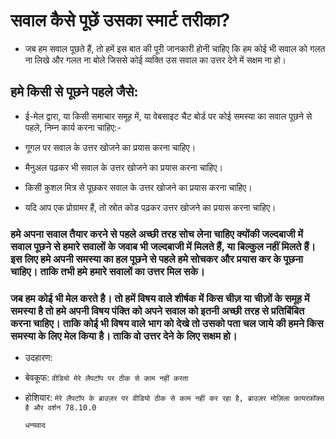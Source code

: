 # सवाल कैसे पूछें उसका स्मार्ट तरीका?

* जब हम सवाल पूछते हैं, तो हमें इस बात की पूरी जानकारी होनी चाहिए कि हम कोई भी सवाल को गलत ना लिखे और गलत ना बोले जिससे कोई व्यक्ति उस सवाल का उत्तर देने में सक्षम ना हो। 
  
## हमे किसी से पूछने पहले जैसे:
* ई-मेल द्वारा, या किसी समाचार समूह में, या वेबसाइट चैट बोर्ड पर कोई समस्या का सवाल पूछने से पहले, निम्न कार्य करना चाहिए:-
* गूगल पर सवाल के उत्तर खोजने का प्रयास करना चाहिए।

* मैनुअल पढ़कर भी सवाल के उत्तर खोजने का प्रयास करना चाहिए।

* किसी कुशल मित्र से पूछकर सवाल के उत्तर खोजने का प्रयास करना चाहिए।

* यदि आप एक प्रोग्रामर हैं, तो स्रोत कोड पढ़कर उत्तर खोजने का प्रयास करना चाहिए।


### हमे अपना सवाल तैयार करने से पहले अच्छी तरह सोच लेना चाहिए क्योंकी जल्दबाजी में सवाल पूछने से हमारे सवालों के जवाब भी जल्दबाजी में मिलते हैं, या बिल्कुल नहीं मिलते हैं। इस लिए हमे अपनी समस्या का हल पूछने से पहले हमे सोचकर और प्रयास कर के पूछना चाहिए। ताकि तभी हमे हमारे सवालों का उत्तर मिल सके। 

### जब हम कोई भी मेल करते है। तो हमें विषय वाले शीर्षक में किस चीज़ या चीज़ों के समूह में समस्या है तो हमे अपनी विषय पंक्ति को अपने सवाल को इतनी अच्छी तरह से प्रतिबिंबित करना चाहिए। ताकि कोई भी विषय वाले भाग को देखे तो उसको पता चल जाये की हमने किस समस्या के लिए मेल किया है। ताकि वो उत्तर देने के लिए सक्षम हो। 

* उदहारण:

* बेवकूफ:
 ` वीडियो मेरे लैपटॉप पर ठीक से काम नहीं करता
 `
 * होशियार:
`मेरे लैपटॉप के ब्राउज़र पर वीडियो ठीक से काम नहीं कर रहा है, ब्राउज़र मोज़िला फ़ायरफ़ॉक्स है और वर्शन 78.10.0  
 `

   ` धन्यवाद
   `
